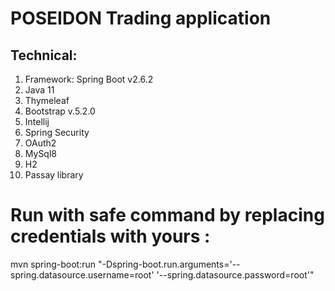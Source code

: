 # POSEIDON Trading application
## Technical:

1. Framework: Spring Boot v2.6.2
2. Java 11
3. Thymeleaf
4. Bootstrap v.5.2.0
5. Intellij
6. Spring Security
7. OAuth2
8. MySql8
9. H2 
10. Passay library

# Run with safe command by replacing credentials with yours :
mvn spring-boot:run "-Dspring-boot.run.arguments='--spring.datasource.username=root' '--spring.datasource.password=root'"
